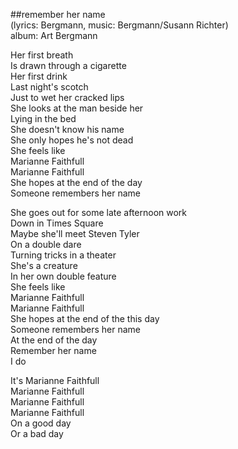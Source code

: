 ##remember her name  
(lyrics: Bergmann, music: Bergmann/Susann Richter)  
album: Art Bergmann  
  
Her first breath  
Is drawn through a cigarette  
Her first drink  
Last night's scotch  
Just to wet her cracked lips  
She looks at the man beside her  
Lying in the bed  
She doesn't know his name  
She only hopes he's not dead  
She feels like  
Marianne Faithfull  
Marianne Faithfull  
She hopes at the end of the day  
Someone remembers her name  
  
She goes out for some late afternoon work  
Down in Times Square  
Maybe she'll meet Steven Tyler  
On a double dare  
Turning tricks in a theater  
She's a creature  
In her own double feature  
She feels like  
Marianne Faithfull  
Marianne Faithfull  
She hopes at the end of the this day  
Someone remembers her name  
At the end of the day  
Remember her name  
I do  
  
It's Marianne Faithfull  
Marianne Faithfull  
Marianne Faithfull  
Marianne Faithfull  
On a good day  
Or a bad day  
